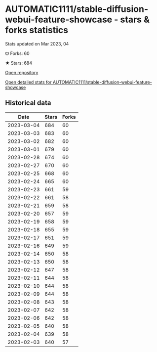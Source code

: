 # AUTOMATIC1111/stable-diffusion-webui-feature-showcase - stars & forks statistics

Stats updated on Mar 2023, 04

☋ Forks: 60

★ Stars: 684

[Open repository](https://github.com/AUTOMATIC1111/stable-diffusion-webui-feature-showcase)

[Open detailed stats for AUTOMATIC1111/stable-diffusion-webui-feature-showcase](https://reviewgithub.com/rep/AUTOMATIC1111/stable-diffusion-webui-feature-showcase)

## Historical data
| Date | Stars | Forks |
|------|-------|-------|
| 2023-03-04 | 684 | 60 | 
| 2023-03-03 | 683 | 60 | 
| 2023-03-02 | 682 | 60 | 
| 2023-03-01 | 679 | 60 | 
| 2023-02-28 | 674 | 60 | 
| 2023-02-27 | 670 | 60 | 
| 2023-02-25 | 668 | 60 | 
| 2023-02-24 | 665 | 60 | 
| 2023-02-23 | 661 | 59 | 
| 2023-02-22 | 661 | 58 | 
| 2023-02-21 | 659 | 58 | 
| 2023-02-20 | 657 | 59 | 
| 2023-02-19 | 658 | 59 | 
| 2023-02-18 | 655 | 59 | 
| 2023-02-17 | 651 | 59 | 
| 2023-02-16 | 649 | 59 | 
| 2023-02-14 | 650 | 58 | 
| 2023-02-13 | 650 | 58 | 
| 2023-02-12 | 647 | 58 | 
| 2023-02-11 | 644 | 58 | 
| 2023-02-10 | 644 | 58 | 
| 2023-02-09 | 644 | 58 | 
| 2023-02-08 | 643 | 58 | 
| 2023-02-07 | 642 | 58 | 
| 2023-02-06 | 642 | 58 | 
| 2023-02-05 | 640 | 58 | 
| 2023-02-04 | 639 | 58 | 
| 2023-02-03 | 640 | 57 | 

